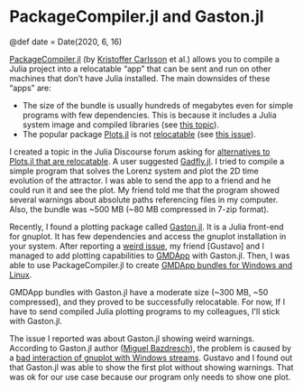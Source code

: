 # PackageCompiler.jl and Gaston.jl
@def date = Date(2020, 6, 16)

[PackageCompiler.jl](https://github.com/JuliaLang/PackageCompiler.jl) (by [Kristoffer Carlsson](https://github.com/KristofferC) et al.) allows you to compile a Julia project into a relocatable “app” that can be sent and run on other machines that don’t have Julia installed. The main downsides of these “apps” are:

* The size of the bundle is usually hundreds of megabytes even for simple programs with few dependencies. This is because it includes a Julia system image and compiled libraries (see [this topic](https://discourse.julialang.org/t/packagecompiler-size/23487)).
* The popular package [Plots.jl](https://github.com/JuliaPlots/Plots.jl) is not [relocatable](https://julialang.github.io/PackageCompiler.jl/dev/apps/#Relocatability-1) (see [this issue](https://github.com/JuliaLang/PackageCompiler.jl/issues/357)).

I created a topic in the Julia Discourse forum asking for [alternatives to Plots.jl that are relocatable](https://discourse.julialang.org/t/is-there-any-plot-package-that-is-relocatable/38699). A user suggested [Gadfly.jl](https://github.com/GiovineItalia/Gadfly.jl). I tried to compile a simple program that solves the Lorenz system and plot the 2D time evolution of the attractor. I was able to send the app to a friend and he could run it and see the plot. My friend told me that the program showed several warnings about absolute paths referencing files in my computer. Also, the bundle was ~500 MB (~80 MB compressed in 7-zip format).

Recently, I found a plotting package called [Gaston.jl](https://github.com/mbaz/Gaston.jl). It is a Julia front-end for gnuplot. It has few dependencies and access the gnuplot installation in your system. After reporting a [weird issue](https://github.com/mbaz/Gaston.jl/issues/136), my friend [Gustavo] and I managed to add plotting capabilities to [GMDApp](https://github.com/gaaraujo/GMDApp) with Gaston.jl. Then, I was able to use PackageCompiler.jl to create [GMDApp bundles for Windows and Linux](https://github.com/gaaraujo/GMDApp/releases/tag/v0.1.0).

GMDApp bundles with Gaston.jl have a moderate size (~300 MB, ~50 compressed), and they proved to be successfully relocatable. For now, If I have to send compiled Julia plotting programs to my colleagues, I'll stick with Gaston.jl.

The issue I reported was about Gaston.jl showing weird warnings. According to Gaston.jl author ([Miguel Bazdresch](https://github.com/mbaz)), the problem is caused by a [bad interaction of gnuplot with Windows streams](https://sourceforge.net/p/gnuplot/bugs/2279/). Gustavo and I found out that Gaston.jl was able to show the first plot without showing warnings. That was ok for our use case because our program only needs to show one plot.